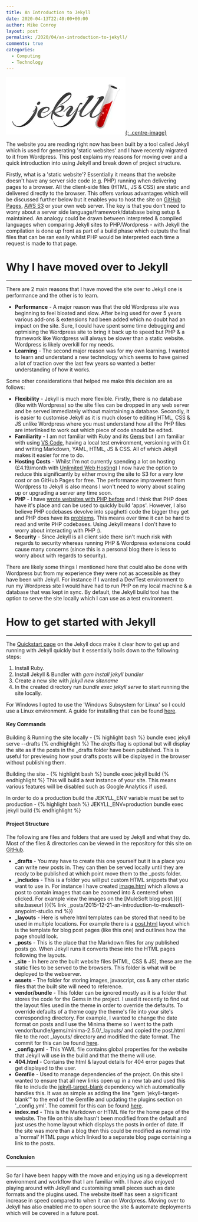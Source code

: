 ```yaml
---
title: An Introduction to Jekyll
date: 2020-04-13T22:40:00+00:00
author: Mike Conroy
layout: post
permalink: /2020/04/an-introduction-to-jekyll/
comments: true
categories:
  - Computing
  - Technology
---
```


[![Jekyll Logo](/assets/images/Jekyll/jekyll.webp){: .centre-image}](https://jekyllrb.com/)

The website you are reading right now has been built by a tool called Jekyll which is used for generating 'static websites' and I have recently migrated to it from Wordpress. This post explains my reasons for moving over and a quick introduction into using Jekyll and break down of project structure.

Firstly, what is a 'static website'? Essentially it means that the website doesn't have any server side code (e.g. PHP) running when delivering pages to a browser. All the client-side files (HTML, JS & CSS) are static and delivered directly to the browser. This offers various advantages which will be discussed further below but it enables you to host the site on [GitHub Pages](https://pages.github.com/), [AWS S3](https://aws.amazon.com/s3/) or your own web server. The key is that you don't need to worry about a server side language/framework/database being setup & maintained. An analogy could be drawn between interpreted & compiled languages when comparing Jekyll sites to PHP/Wordpress - with Jekyll the compilation is done up front as part of a build phase which outputs the final files that can be ran easily whilst PHP would be interpreted each time a request is made to that page.

# Why I have moved over to Jekyll
***

There are 2 main reasons that I have moved the site over to Jekyll one is performance and the other is to learn.
* **Performance** - A major reason was that the old Wordpress site was beginning to feel bloated and slow. After being used for over 5 years various add-ons & extensions had been added which no doubt had an impact on the site. Sure, I could have spent some time debugging and optmising the Wordpress site to bring it back up to speed but PHP & a framework like Wordpress will always be slower than a static website. Wordpress is likely overkill for my needs.
* **Learning** - The second major reason was for my own learning. I wanted to learn and understand a new technology which seems to have gained a lot of traction over the last few years so wanted a better understanding of how it works.

Some other considerations that helped me make this decision are as follows:
* **Flexibility** - Jekyll is much more flexible. Firstly, there is no database (like with Wordpress) so the site files can be dropped in any web server and be served immediately without maintaining a database. Secondly, it is easier to customise Jekyll as it is much closer to editing HTML, CSS & JS unlike Wordpress where you must understand how all the PHP files are interlinked to work out which piece of code should be edited.
* **Familiarity** - I am not familiar with Ruby and its [Gems](https://rubygems.org/) but I am familiar with using [VS Code](https://code.visualstudio.com/), having a local test environment, versioning with Git and writing Markdown, YAML, HTML, JS & CSS. All of which Jekyll makes it easier for me to do.
* **Hosting Costs** - Whilst I'm not currently spending a lot on hosting (£4.19/month with [Unlimited Web Hosting](https://www.unlimitedwebhosting.co.uk/)) I now have the option to reduce this significantly by either moving the site to S3 for a very low cost or on GitHub Pages for free. The performance improvement from Wordpress to Jekyll is also means I  won't need to worry about scaling up or upgrading a server any time soon.
* **PHP** - I have [wrote websites with PHP before](https://github.com/mikecon94/AstonBookStore) and I think that PHP does have it's place and can be used to quickly build 'apps'. However, I also believe PHP codebases devolve into spaghetti code the bigger they get and PHP does have its [problems](https://www.google.com/search?q=php+problems). This means over time it can be hard to read and write PHP codebases. Using Jekyll means I don't have to worry about interacting with PHP :).
* **Security** - Since Jekyll is all client side there isn't much risk with regards to security whereas running PHP & Wordpress extensions could cause many concerns (since this is a personal blog there is less to worry about with regards to security).

There are likely some things I mentioned here that could also be done with Wordpress but from my experience they were not as accessible as they have been with Jekyll. For instance if I wanted a Dev/Test environment to run my Wordpress site I would have had to run PHP on my local machine & a database that was kept in sync. By default, the Jekyll build tool has the option to serve the site locally which I can use as a test environment.

# How to get started with Jekyll
***
The [Quickstart page](https://jekyllrb.com/docs/) on the Jekyll docs make it clear how to get up and running with Jekyll quickly but it essentially boils down to the following steps:
1. Install Ruby.
2. Install Jekyll & Bundler with *gem install jekyll bundler*
3. Create a new site with *jekyll new sitename*
4. In the created directory run *bundle exec jekyll serve* to start running the site locally.

For Windows I opted to use the 'Windows Subsystem for Linux' so I could use a Linux environment. A guide for installing that can be found [here](https://docs.microsoft.com/en-us/windows/wsl/install-win10).

#### Key Commands

Building & Running the site locally -
{% highlight bash %}
bundle exec  jekyll serve --drafts
{% endhighlight %}
The *drafts* flag is optional but will display the site as if the posts in the _drafts folder have been published. This is useful for previewing how your drafts posts will be displayed in the browser without publishing them.

Building the site -
{% highlight bash %}
bundle exec jekyll build
{% endhighlight %}
This will build a *test* instance of your site. This means various features will be disabled such as Google Analytics if used.

In order to do a production build the JEKYLL_ENV variable must be set to production - 
{% highlight bash %}
JEKYLL_ENV=production bundle exec jekyll build
{% endhighlight %}

#### Project Structure

The following are files and folders that are used by Jekyll and what they do. Most of the files & directories can be viewed in the repository for this site on [GitHub](https://github.com/mikecon94/mikeconroy.com).
* **_drafts** - You may have to create this one yourself but it is a place you can write new posts in. They can then be served locally until they are ready to be published at which point move them to the _posts folder.
* **_includes** - This is a folder you will put custom HTML snippets that you want to use in. For instance I have created [image.html](https://github.com/mikecon94/mikeconroy.com/blob/master/_includes/image.html) which allows a post to contain images that can be zoomed into & centered when clicked. For example view the images on the [MuleSoft blog post.]({{ site.baseurl }}{% link _posts/2015-12-21-an-introduction-to-mulesoft-anypoint-studio.md %})
* **_layouts** - Here is where html templates can be stored that need to be used in multiple locations. For example there is a [post.html](https://github.com/mikecon94/mikeconroy.com/blob/master/_layouts/post.html) layout which is the template for blog post pages (like this one) and outlines how the page should look.
* **_posts** - This is the place that the Markdown files for any published posts go. When Jekyll runs it converts these into the HTML pages following the layouts.
* **_site** - In here are the built website files (HTML, CSS & JS), these are the static files to be served to the browsers. This folder is what will be deployed to the webserver.
* **assets** - The folder for storing images, javascript, css & any other static files that the built site will need to reference.
* **vendor/bundle** - This folder can be ignored mostly as it is a folder that stores the code for the Gems in the project. I used it recently to find out the layout files used in the theme in order to override the defaults. To override defaults of a theme copy the theme's file into your site's corresponding directory. For example, I wanted to change the date format on posts and I use the Minima theme so I went to the path vendor/bundle/gems/minima-2.5.0/_layouts/ and copied the post.html file to the root _layouts/ directory and modified the date format. The commit for this can be found [here](https://github.com/mikecon94/mikeconroy.com/commit/f0a36827137bb627febc8fa4eb33d280a9232334).
* **_config.yml** - This YAML file contains global properties for the website that Jekyll will use in the build and that the theme will use.
* **404.html** - Contains the html & layout details for 404 error pages that get displayed to the user.
* **Gemfile** - Used to manage dependencies of the project. On this site I wanted to ensure that all new links open up in a new tab and used this file to include the [jekyll-target-blank](https://github.com/keithmifsud/jekyll-target-blank) dependency which automatically handles this. It was as simple as adding the line "gem 'jekyll-target-blank'" to the end of the Gemfile and updating the plugins section on '_config.yml'. The commit for this can be found [here](https://github.com/mikecon94/mikeconroy.com/commit/cd839e6ac39168c049b17ffd66581e936babd453).
* **index.md** - This is the Markdown or HTML file for the home page of the website. The file on this site hasn't been modified from the default and just uses the home layout which displays the posts in order of date. If the site was more than a blog then this could be modified as normal into a 'normal' HTML page which linked to a separate blog page containing a link to the posts.

#### Conclusion
***
So far I have been happy with the move and enjoying using a development environment and workflow that I am familiar with. I have also enjoyed playing around with Jekyll and customising small pieces such as date formats and the plugins used. The website itself has seen a significant increase in speed compared to when it ran on Wordpress. Moving over to Jekyll has also enabled me to open source the site & automate deployments which will be covered in a future post.
